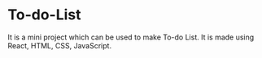 # To-do-List
It is a mini project which can be used to make To-do List. It is made using React, HTML, CSS, JavaScript.

